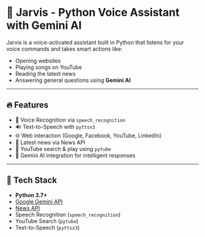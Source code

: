 # 🧠 Jarvis - Python Voice Assistant with Gemini AI

Jarvis is a voice-activated assistant built in Python that listens for your voice commands and takes smart actions like:
- Opening websites
- Playing songs on YouTube
- Reading the latest news
- Answering general questions using **Gemini AI**

---

## 🔥 Features

- 🎤 Voice Recognition via `speech_recognition`
- 🔊 Text-to-Speech with `pyttsx3`
- 🌐 Web interaction (Google, Facebook, YouTube, LinkedIn)
- 📰 Latest news via News API
- 🎵 YouTube search & play using `pytube`
- 🤖 Gemini AI integration for intelligent responses

---

## 🧰 Tech Stack

- **Python 3.7+**
- [Google Gemini API](https://ai.google.dev/)
- [News API](https://newsapi.org)
- Speech Recognition (`speech_recognition`)
- YouTube Search (`pytube`)
- Text-to-Speech (`pyttsx3`)

